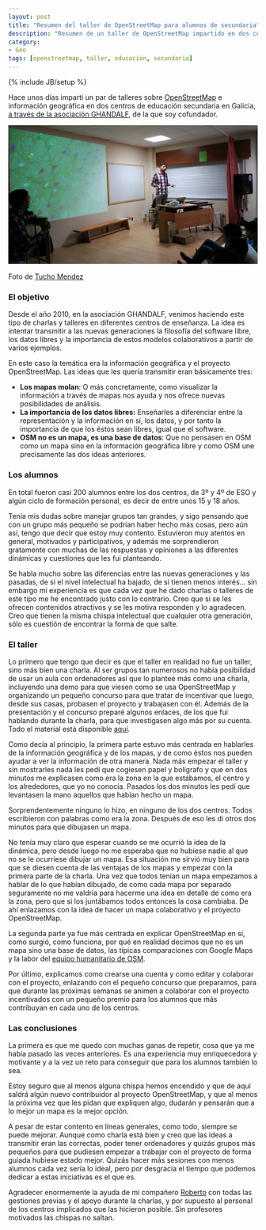 ```yaml
---
layout: post
title: "Resumen del taller de OpenStreetMap para alumnos de secundaria"
description: "Resumen de un taller de OpenStreetMap impartido en dos centros de enseñanza sencundaria"
category: 
- Geo
tags: [openstreetmap, taller, educación, secundaria]
---
```

{% include JB/setup %}

Hace unos días impartí un par de talleres sobre [OpenStreetMap](http://openstreetmap.org) e información geográfica en dos centros de educación secundaria en Galicia, [a través de la asociación GHANDALF](http://www.ghandalf.org/2016/10/07/charlas-de-openstreetmap-en-centros-de-ensino-galegos/), de la que soy cofundador.

![osm](/assets/images/posts/taller-osm.jpg)

Foto de [Tucho Mendez](https://twitter.com/procastino)

### El objetivo

Desde el año 2010, en la asociación GHANDALF, venimos haciendo este tipo de charlas y talleres en diferentes centros de enseñanza. La idea es intentar transmitir a las nuevas generaciones la filosofía del software libre, los datos libres y la importancia de estos modelos colaborativos a partir de varios ejemplos.

En este caso la temática era la información geográfica y el proyecto OpenStreetMap. Las ideas que les quería transmitir eran básicamente tres:

* **Los mapas molan**: O más concretamente, como visualizar la información a través de mapas nos ayuda y nos ofrece nuevas posibilidades de análisis.
* **La importancia de los datos libres:** Enseñarles a diferenciar entre la representación y la información en sí, los datos, y por tanto la importancia de que los éstos sean libres, igual que el software.
* **OSM no es un mapa, es una base de datos**: Que no  pensasen en OSM como un mapa sino en la información geográfica libre y como OSM une precisamente las dos ideas anteriores.

### Los alumnos

En total fueron casi 200 alumnos entre los dos centros, de 3º y 4º de ESO y algún ciclo de formación personal, es decir de entre unos 15 y 18 años.

Tenía mis dudas sobre manejar grupos tan grandes, y sigo pensando que con un grupo más pequeño se podrían haber hecho más cosas, pero aún así, tengo que decir que estoy muy contento. Estuvieron muy atentos en general, motivados y participativos, y además me sorprendieron gratamente con muchas de las respuestas y opiniones a las diferentes dinámicas y cuestiones que les fui planteando.

Se habla mucho sobre las diferencias entre las nuevas generaciones y las pasadas, de si el nivel intelectual ha bajado, de si tienen menos interés... sin embargo mi experiencia es que cada vez que he dado charlas o talleres de este tipo me he encontrado justo con lo contrario. Creo que si se les ofrecen contenidos atractivos y se les motiva responden y lo agradecen. Creo que tienen la misma chispa intelectual que cualquier otra generación, sólo es cuestión de encontrar la forma de que salte.

### El taller

Lo primero que tengo que decir es que el taller en realidad no fue un taller, sino más bien una charla. Al ser grupos tan numerosos no había posibilidad de usar un aula con ordenadores así que lo planteé más como una charla, incluyendo una demo para que viesen como se usa OpenStreetMap y organizando un pequeño concurso para que tratar de incentivar que luego, desde sus casas, probasen el proyecto y trabajasen con él. Además de la presentación y el concurso preparé algunos enlaces, de los que fui hablando durante la charla, para que investigasen algo más por su cuenta. Todo el material está disponible [aquí](http://psanxiao.com/osm-slides).

Como decía al principio, la primera parte estuvo más centrada en hablarles de la información geográfica y de los mapas, y de como éstos nos pueden ayudar a ver la información de otra manera. Nada más empezar el taller y sin mostrarles nada les pedí que cogiesen papel y bolígrafo y que en dos minutos me explicasen como era la zona en la que estábamos, el centro y los alrededores, que yo no conocía. Pasados los dos minutos les pedí que levantasen la mano aquellos que habían hecho un mapa.

Sorprendentemente ninguno lo hizo, en ninguno de los dos centros. Todos escribieron con palabras como era la zona. Después de eso les di otros dos minutos para que dibujasen un mapa.

No tenía muy claro que esperar cuando se me ocurrió la idea de la dinámica, pero desde luego no me esperaba que no hubiese nadie al que no se le ocurriese dibujar un mapa. Esa situación me sirvió muy bien para que se diesen cuenta de las ventajas de los mapas y empezar con la primera parte de la charla. Una vez que todos tenían un mapa empezamos a hablar de lo que habían dibujado, de como cada mapa por separado seguramente no me valdría para hacerme una idea en detalle de como era la zona, pero que si los juntábamos todos entonces la cosa cambiaba. De ahí enlazamos con la idea de hacer un mapa colaborativo y el proyecto OpenStreetMap.

La segunda parte ya fue más centrada en explicar OpenStreetMap en sí, como surgió, como funciona, por qué en realidad decimos que no es un mapa sino una base de datos, las típicas comparaciones con Google Maps y la labor del [equipo humanitario de OSM](https://hotosm.org/es).

Por último, explicamos como crearse una cuenta y como editar y colaborar con el proyecto, enlazando con el pequeño concurso que preparamos, para que durante las próximas semanas se animen a colaborar con el proyecto incentivados con un pequeño premio para los alumnos que más contribuyan en cada uno de los centros.

### Las conclusiones

La primera es que me quedo con muchas ganas de repetir, cosa que ya me había pasado las veces anteriores. Es una experiencia muy enriquecedora y motivante y a la vez un reto para conseguir que para los alumnos también lo sea.

Estoy seguro que al menos alguna chispa hemos encendido y que de aquí saldrá algún nuevo contribuidor al proyecto OpenStreetMap, y que al menos la próxima vez que les pidan que expliquen algo, dudarán y pensarán que a lo mejor un mapa es la mejor opción.

A pesar de estar contento en líneas generales, como todo, siempre se puede mejorar. Aunque como charla está bien y creo que las ideas a transmitir eran las correctas, poder tener ordenadores y quizás grupos más pequeños para que pudiesen empezar a trabajar con el proyecto de forma guiada hubiese estado mejor. Quizás hacer más sesiones con menos alumnos cada vez sería lo ideal, pero por desgracia el tiempo que podemos dedicar a estas iniciativas es el que es.

Agradecer enormemente la ayuda de mi compañero [Roberto](https://twitter.com/rvieito) con todas las gestiones previas y el apoyo durante la charlas, y por supuesto al personal de los centros implicados que las hicieron posible. Sin profesores motivados las chispas no saltan.



